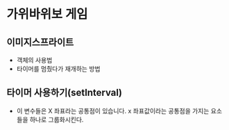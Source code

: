 # 가위바위보 게임

## 이미지스프라이트

- 객체의 사용법
- 타이머를 멈췄다가 재개하는 방법


## 타이머 사용하기(setInterval)
- 이 변수들은 X 좌표라는 공통점이 있습니다. x 좌표값이라는 공통점을 가지는 요소들을 하나로 그룹화시킨다.